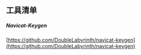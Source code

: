 ## 工具清单  

#####  Navicat-Keygen
[https://github.com/DoubleLabyrinth/navicat-keygen](https://github.com/DoubleLabyrinth/navicat-keygen)

